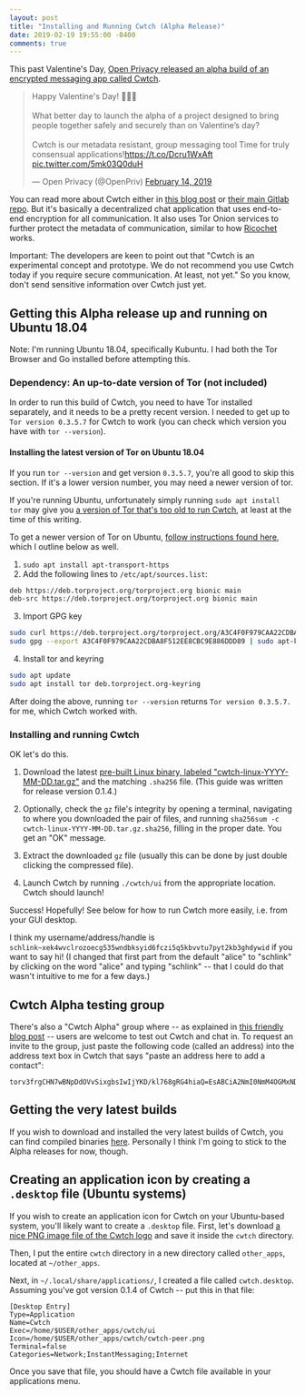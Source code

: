 ```yaml
---
layout: post
title: "Installing and Running Cwtch (Alpha Release)"
date: 2019-02-19 19:55:00 -0400
comments: true
---
```


This past Valentine's Day, [Open Privacy released an alpha build of an encrypted messaging app called Cwtch](https://openprivacy.ca/blog/2019/02/14/cwtch-alpha/).

<blockquote class="twitter-tweet" data-lang="en"><p lang="en" dir="ltr">Happy Valentine&#39;s Day! 💜💜💜<br><br>What better day to launch the alpha of a project designed to bring people together safely and securely than on Valentine’s day?<br><br>Cwtch is our metadata resistant, group messaging tool  Time for truly consensual applications!<a href="https://t.co/Dcru1WxAft">https://t.co/Dcru1WxAft</a> <a href="https://t.co/5mk03Q0duH">pic.twitter.com/5mk03Q0duH</a></p>&mdash; Open Privacy (@OpenPriv) <a href="https://twitter.com/OpenPriv/status/1096077069920788480?ref_src=twsrc%5Etfw">February 14, 2019</a></blockquote>
<script async src="https://platform.twitter.com/widgets.js" charset="utf-8"></script>

You can read more about Cwtch either in [this blog post](https://openprivacy.ca/blog/2019/02/14/cwtch-alpha/) or [their main Gitlab repo](https://git.openprivacy.ca/cwtch.im/cwtch). But it's basically a decentralized chat application that uses end-to-end encryption for all communication. It also uses Tor Onion services to further protect the metadata of communication, similar to how [Ricochet](https://ricochet.im/) works.

Important: The developers are keen to point out that "Cwtch is an experimental concept and prototype. We do not recommend you use Cwtch today if you require secure communication. At least, not yet." So you know, don't send sensitive information over Cwtch just yet.

## Getting this Alpha release up and running on Ubuntu 18.04

Note: I'm running Ubuntu 18.04, specifically Kubuntu. I had both the Tor Browser and Go installed before attempting this.

### Dependency: An up-to-date version of Tor (not included)

In order to run this build of Cwtch, you need to have Tor installed separately, and it needs to be a pretty recent version. I needed to get up to `Tor version 0.3.5.7` for Cwtch to work (you can check which version you have with `tor --version`). 

#### Installing the latest version of Tor on Ubuntu 18.04

If you run `tor --version` and get version `0.3.5.7`, you're all good to skip this section. If it's a lower version number, you may need a newer version of tor. 

If you're running Ubuntu, unfortunately simply running `sudo apt install tor` may give you [a version of Tor that's too old to run Cwtch](https://packages.ubuntu.com/bionic/tor), at least at the time of this writing.

To get a newer version of Tor on Ubuntu, [follow instructions found here](https://www.torproject.org/docs/debian.html.en#ubuntu), which I outline below as well.

1. `sudo apt install apt-transport-https`
2. Add the following lines to `/etc/apt/sources.list`:
```bash
deb https://deb.torproject.org/torproject.org bionic main
deb-src https://deb.torproject.org/torproject.org bionic main
```
3. Import GPG key
```bash
sudo curl https://deb.torproject.org/torproject.org/A3C4F0F979CAA22CDBA8F512EE8CBC9E886DDD89.asc | gpg --import
sudo gpg --export A3C4F0F979CAA22CDBA8F512EE8CBC9E886DDD89 | sudo apt-key add -
```

4. Install tor and keyring
```bash
sudo apt update
sudo apt install tor deb.torproject.org-keyring
```

After doing the above, running `tor --version` returns `Tor version 0.3.5.7.` for me, which Cwtch worked with.

### Installing and running Cwtch

OK let's do this.

1. Download the latest [pre-built Linux binary, labeled "cwtch-linux-YYYY-MM-DD.tar.gz"](https://git.openprivacy.ca/cwtch.im/ui/releases) and the matching `.sha256` file. (This guide was written for release version 0.1.4.)

2. Optionally, check the `gz` file's integrity by opening a terminal, navigating to where you downloaded the pair of files, and running `sha256sum -c cwtch-linux-YYYY-MM-DD.tar.gz.sha256`, filling in the proper date. You get an "OK" message.

3. Extract the downloaded `gz` file (usually this can be done by just double clicking the compressed file).

4. Launch Cwtch by running `./cwtch/ui` from the appropriate location. Cwtch should launch!

Success! Hopefully! See below for how to run Cwtch more easily, i.e. from your GUI desktop.

I think my username/address/handle is `schlink~xek4wvclrozoecg535wndbksyid6fczi5q5kbvvtu7pyt2kb3ghdywid` if you want to say hi! (I changed that first part from the default "alice" to "schlink" by clicking on the word "alice" and typing "schlink" -- that I could do that wasn't intuitive to me for a few days.)

## Cwtch Alpha testing group 

There's also a "Cwtch Alpha" group where -- as explained in [this friendly blog post](https://openprivacy.ca/blog/2019/03/04/cwtch-alpha-0.1.2/) -- users are welcome to test out Cwtch and chat in. To request an invite to the group, just paste the following code (called an address) into the address text box in Cwtch that says "paste an address here to add a contact":

```
torv3frgCHN7wBNpDdOVvSixgbsIwIjYKD/kl768gRG4hiaQ=EsABCiA2NmI0NmM4OGMxNDc1ZGUxODE5YWYyYTk1ZDM5NTQ4ZBIgDSFY2mxYJiSJs0b442hFChzaHB5B8EERcFqLAkpb5kAaODJjM2ttb29ibnlnaGoyenc2cHd2N2Q1N3l6bGQ3NTNhdW8zdWdhdWV6enB2ZmFrM2FoYzRiZHlkIkBgg+E0T4YKtxnw57sHQbuG3C6myjU2aS496O4n3jpzQu8iT25NReJnuwqv9ER93wE1N9g1f7WY8JCtx0bnvyQK
```

## Getting the very latest builds

If you wish to download and installed the very latest builds of Cwtch, you can find compiled binaries [here](https://build.openprivacy.ca/files/). Personally I think I'm going to stick to the Alpha releases for now, though. 

## Creating an application icon by creating a `.desktop` file (Ubuntu systems)

If you wish to create an application icon for Cwtch on your Ubuntu-based system, you'll likely want to create a `.desktop` file. First, let's download [a nice PNG image file of the Cwtch logo](https://cwtch.im/images/cwtch-peer.png) and save it inside the `cwtch` directory. 

Then, I put the entire `cwtch` directory in a new directory called `other_apps`, located at `~/other_apps`.

Next, in `~/.local/share/applications/`, I created a file called `cwtch.desktop`. Assuming you've got version 0.1.4 of Cwtch -- put this in that file:

```text
[Desktop Entry]
Type=Application
Name=Cwtch
Exec=/home/$USER/other_apps/cwtch/ui
Icon=/home/$USER/other_apps/cwtch/cwtch-peer.png
Terminal=false
Categories=Network;InstantMessaging;Internet
```

Once you save that file, you should have a Cwtch file available in your applications menu.

